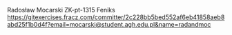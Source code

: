Radosław Mocarski
ZK-pt-1315
Feniks
https://gitexercises.fracz.com/committer/2c228bb5bed552af6eb41858aeb8abd25f1b0d4f?email=mocarski@student.agh.edu.pl&name=radandmoc